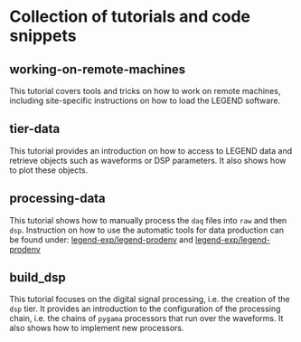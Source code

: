 # Collection of tutorials and code snippets

## working-on-remote-machines

This tutorial covers tools and tricks on how to work on remote machines,
including site-specific instructions on how to load the LEGEND software.

## tier-data

This tutorial provides an introduction on how to access to LEGEND data and
retrieve objects such as waveforms or DSP parameters. It also shows how to plot
these objects.

## processing-data

This tutorial shows how to manually process the `daq` files into `raw` and then `dsp`. 
Instruction on how to use the automatic tools for data production can be found
under: [legend-exp/legend-prodenv](https://github.com/legend-exp/legend-prodenv) and
[legend-exp/legend-prodenv](https://github.com/legend-exp/legend-dataflow-hades)

## build_dsp

This tutorial focuses on the digital signal processing, i.e. the creation of the
`dsp` tier. It provides an introduction to the configuration of the processing
chain, i.e. the chains of `pygama` processors that run over the waveforms. It
also shows how to implement new processors.
